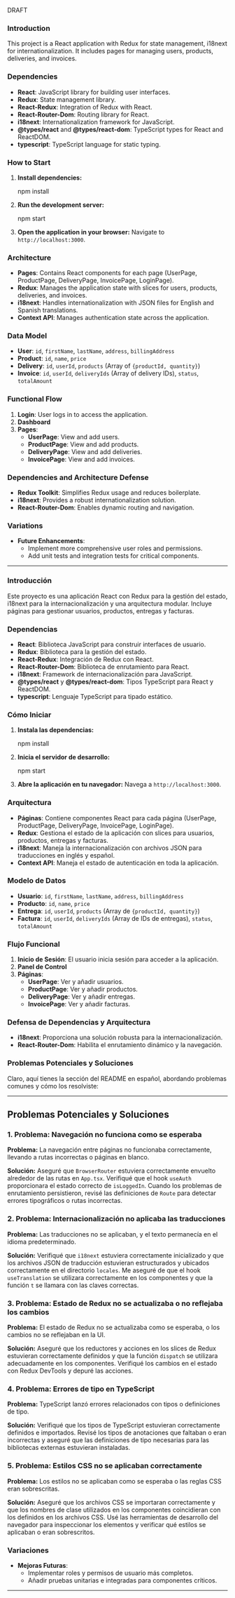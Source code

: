 DRAFT

### Introduction

This project is a React application with Redux for state management, i18next for internationalization. It includes pages for managing users, products, deliveries, and invoices.

### Dependencies

- **React**: JavaScript library for building user interfaces.
- **Redux**: State management library.
- **React-Redux**: Integration of Redux with React.
- **React-Router-Dom**: Routing library for React.
- **i18next**: Internationalization framework for JavaScript.
- **@types/react** and **@types/react-dom**: TypeScript types for React and ReactDOM.
- **typescript**: TypeScript language for static typing.

### How to Start

1. **Install dependencies:**
 
   npm install
 

3. **Run the development server:**

   npm start


4. **Open the application in your browser:**
   Navigate to `http://localhost:3000`.

### Architecture

- **Pages**: Contains React components for each page (UserPage, ProductPage, DeliveryPage, InvoicePage, LoginPage).
- **Redux**: Manages the application state with slices for users, products, deliveries, and invoices.
- **i18next**: Handles internationalization with JSON files for English and Spanish translations.
- **Context API**: Manages authentication state across the application.

### Data Model

- **User**: `id`, `firstName`, `lastName`, `address`, `billingAddress`
- **Product**: `id`, `name`, `price`
- **Delivery**: `id`, `userId`, `products` (Array of `{productId, quantity}`)
- **Invoice**: `id`, `userId`, `deliveryIds` (Array of delivery IDs), `status`, `totalAmount`

### Functional Flow

1. **Login**: User logs in to access the application.
2. **Dashboard**
3. **Pages**:
   - **UserPage**: View and add users.
   - **ProductPage**: View and add products.
   - **DeliveryPage**: View and add deliveries.
   - **InvoicePage**: View and add invoices.

### Dependencies and Architecture Defense

- **Redux Toolkit**: Simplifies Redux usage and reduces boilerplate.
- **i18next**: Provides a robust internationalization solution.
- **React-Router-Dom**: Enables dynamic routing and navigation.

### Variations

- **Future Enhancements**:
  - Implement more comprehensive user roles and permissions.
  - Add unit tests and integration tests for critical components.

---

### Introducción

Este proyecto es una aplicación React con Redux para la gestión del estado, i18next para la internacionalización y una arquitectura modular. Incluye páginas para gestionar usuarios, productos, entregas y facturas.

### Dependencias

- **React**: Biblioteca JavaScript para construir interfaces de usuario.
- **Redux**: Biblioteca para la gestión del estado.
- **React-Redux**: Integración de Redux con React.
- **React-Router-Dom**: Biblioteca de enrutamiento para React.
- **i18next**: Framework de internacionalización para JavaScript.
- **@types/react** y **@types/react-dom**: Tipos TypeScript para React y ReactDOM.
- **typescript**: Lenguaje TypeScript para tipado estático.

### Cómo Iniciar

1. **Instala las dependencias:**

   npm install


2. **Inicia el servidor de desarrollo:**

   npm start


3. **Abre la aplicación en tu navegador:**
   Navega a `http://localhost:3000`.

### Arquitectura

- **Páginas**: Contiene componentes React para cada página (UserPage, ProductPage, DeliveryPage, InvoicePage, LoginPage).
- **Redux**: Gestiona el estado de la aplicación con slices para usuarios, productos, entregas y facturas.
- **i18next**: Maneja la internacionalización con archivos JSON para traducciones en inglés y español.
- **Context API**: Maneja el estado de autenticación en toda la aplicación.

### Modelo de Datos

- **Usuario**: `id`, `firstName`, `lastName`, `address`, `billingAddress`
- **Producto**: `id`, `name`, `price`
- **Entrega**: `id`, `userId`, `products` (Array de `{productId, quantity}`)
- **Factura**: `id`, `userId`, `deliveryIds` (Array de IDs de entregas), `status`, `totalAmount`

### Flujo Funcional

1. **Inicio de Sesión**: El usuario inicia sesión para acceder a la aplicación.
2. **Panel de Control**
3. **Páginas**:
   - **UserPage**: Ver y añadir usuarios.
   - **ProductPage**: Ver y añadir productos.
   - **DeliveryPage**: Ver y añadir entregas.
   - **InvoicePage**: Ver y añadir facturas.

### Defensa de Dependencias y Arquitectura

- **i18next**: Proporciona una solución robusta para la internacionalización.
- **React-Router-Dom**: Habilita el enrutamiento dinámico y la navegación.

### Problemas Potenciales y Soluciones

Claro, aquí tienes la sección del README en español, abordando problemas comunes y cómo los resolviste:

---

## Problemas Potenciales y Soluciones

### 1. **Problema: Navegación no funciona como se esperaba**

**Problema:** La navegación entre páginas no funcionaba correctamente, llevando a rutas incorrectas o páginas en blanco.

**Solución:** Aseguré que `BrowserRouter` estuviera correctamente envuelto alrededor de las rutas en `App.tsx`. Verifiqué que el hook `useAuth` proporcionara el estado correcto de `isLoggedIn`. Cuando los problemas de enrutamiento persistieron, revisé las definiciones de `Route` para detectar errores tipográficos o rutas incorrectas.

### 2. **Problema: Internacionalización no aplicaba las traducciones**

**Problema:** Las traducciones no se aplicaban, y el texto permanecía en el idioma predeterminado.

**Solución:** Verifiqué que `i18next` estuviera correctamente inicializado y que los archivos JSON de traducción estuvieran estructurados y ubicados correctamente en el directorio `locales`. Me aseguré de que el hook `useTranslation` se utilizara correctamente en los componentes y que la función `t` se llamara con las claves correctas.

### 3. **Problema: Estado de Redux no se actualizaba o no reflejaba los cambios**

**Problema:** El estado de Redux no se actualizaba como se esperaba, o los cambios no se reflejaban en la UI.

**Solución:** Aseguré que los reductores y acciones en los slices de Redux estuvieran correctamente definidos y que la función `dispatch` se utilizara adecuadamente en los componentes. Verifiqué los cambios en el estado con Redux DevTools y depuré las acciones.

### 4. **Problema: Errores de tipo en TypeScript**

**Problema:** TypeScript lanzó errores relacionados con tipos o definiciones de tipo.

**Solución:** Verifiqué que los tipos de TypeScript estuvieran correctamente definidos e importados. Revisé los tipos de anotaciones que faltaban o eran incorrectas y aseguré que las definiciones de tipo necesarias para las bibliotecas externas estuvieran instaladas.

### 5. **Problema: Estilos CSS no se aplicaban correctamente**

**Problema:** Los estilos no se aplicaban como se esperaba o las reglas CSS eran sobrescritas.

**Solución:** Aseguré que los archivos CSS se importaran correctamente y que los nombres de clase utilizados en los componentes coincidieran con los definidos en los archivos CSS. Usé las herramientas de desarrollo del navegador para inspeccionar los elementos y verificar qué estilos se aplicaban o eran sobrescritos.


### Variaciones

- **Mejoras Futuras**:
  - Implementar roles y permisos de usuario más completos.
  - Añadir pruebas unitarias e integradas para componentes críticos.

---
